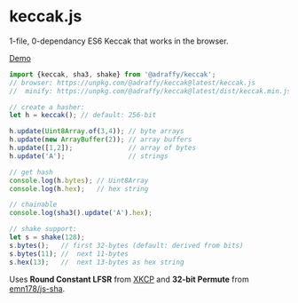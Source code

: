 # keccak.js
1-file, 0-dependancy ES6 Keccak that works in the browser.

<a href="https://raffy.antistupid.com/eth/keccak.html">Demo</a>

```JavaScript
import {keccak, sha3, shake} from '@adraffy/keccak';
// browser: https://unpkg.com/@adraffy/keccak@latest/keccak.js
//  minify: https://unpkg.com/@adraffy/keccak@latest/dist/keccak.min.js

// create a hasher:
let h = keccak(); // default: 256-bit

h.update(Uint8Array.of(3,4)); // byte arrays
h.update(new ArrayBuffer(2)); // array buffers
h.update([1,2]);              // array of bytes
h.update('A');                // strings

// get hash 
console.log(h.bytes); // Uint8Array
console.log(h.hex);   // hex string

// chainable
console.log(sha3().update('A').hex);

// shake support:
let s = shake(128); 
s.bytes();   // first 32-bytes (default: derived from bits)
s.bytes(11); //  next 11-bytes
s.hex(13);   //  next 13-bytes as hex string
```
Uses **Round Constant LFSR** from [XKCP](https://github.com/XKCP/XKCP/blob/master/lib/low/KeccakP-1600/ref-32bits/KeccakP-1600-reference32BI.c#L103) and **32-bit Permute** from [emn178/js-sha](https://github.com/emn178/js-sha3).